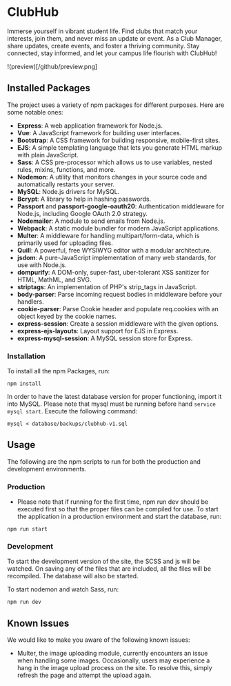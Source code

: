 # ClubHub
Immerse yourself in vibrant student life. Find clubs that match your interests, join them, and never miss an update or event. As a Club Manager, share updates, create events, and foster a thriving community. Stay connected, stay informed, and let your campus life flourish with ClubHub!

!(preview)[/github/preview.png]

## Installed Packages
The project uses a variety of npm packages for different purposes. Here are some notable ones:

- **Express**: A web application framework for Node.js.
- **Vue**: A JavaScript framework for building user interfaces.
- **Bootstrap**: A CSS framework for building responsive, mobile-first sites.
- **EJS**: A simple templating language that lets you generate HTML markup with plain JavaScript.
- **Sass**: A CSS pre-processor which allows us to use variables, nested rules, mixins, functions, and more.
- **Nodemon**: A utility that monitors changes in your source code and automatically restarts your server.
- **MySQL**: Node.js drivers for MySQL.
- **Bcrypt**: A library to help in hashing passwords.
- **Passport** and **passport-google-oauth20**: Authentication middleware for Node.js, including Google OAuth 2.0 strategy.
- **Nodemailer**: A module to send emails from Node.js.
- **Webpack**: A static module bundler for modern JavaScript applications.
- **Multer**: A middleware for handling multipart/form-data, which is primarily used for uploading files.
- **Quill**: A powerful, free WYSIWYG editor with a modular architecture.
- **jsdom**: A pure-JavaScript implementation of many web standards, for use with Node.js.
- **dompurify**: A DOM-only, super-fast, uber-tolerant XSS sanitizer for HTML, MathML, and SVG.
- **striptags**: An implementation of PHP's strip_tags in JavaScript.
- **body-parser**: Parse incoming request bodies in middleware before your handlers.
- **cookie-parser**: Parse Cookie header and populate req.cookies with an object keyed by the cookie names.
- **express-session**: Create a session middleware with the given options.
- **express-ejs-layouts**: Layout support for EJS in Express.
- **express-mysql-session**: A MySQL session store for Express.


### Installation

To install all the npm Packages, run:
```
npm install
```

In order to have the latest database version for proper functioning, import it into MySQL. Please note that mysql must be running before hand `service mysql start`. Execute the following command:
```
mysql < database/backups/clubhub-v1.sql
```

## Usage

The following are the npm scripts to run for both the production and development environments.

### Production
- Please note that if running for the first time, npm run dev should be executed first so that the proper files can be compiled for use.
To start the application in a production environment and start the database, run:
```
npm run start
```

### Development

To start the development version of the site, the SCSS and js will be watched. On saving any of the files that are included, all the files will be recompiled. The database will also be started.

To start nodemon and watch Sass, run:

```
npm run dev
```

## Known Issues
We would like to make you aware of the following known issues:

- Multer, the image uploading module, currently encounters an issue when handling some images. Occasionally, users may experience a hang in the image upload process on the site. To resolve this, simply refresh the page and attempt the upload again.


